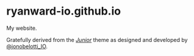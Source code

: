 # ryanward-io.github.io

My website.

Gratefully derived from the [_Junior_](https://github.com/thundergolfer/junior-theme) theme as designed and developed by [@jonobelotti_IO](https://twitter.com/jonobelotti_IO).
